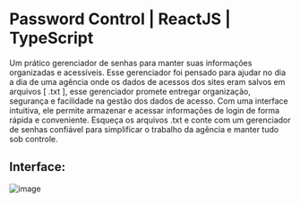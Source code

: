 # Password Control | ReactJS | TypeScript
Um prático gerenciador de senhas para manter suas informações organizadas e acessíveis.
Esse gerenciador foi pensado para ajudar no dia a dia de uma agência onde os dados de acessos dos sites eram salvos em arquivos [ .txt ], esse gerenciador promete entregar organização, segurança e facilidade na gestão dos dados de acesso.
Com uma interface intuitiva, ele permite armazenar e acessar informações de login de forma rápida e conveniente. Esqueça os arquivos .txt e conte com um gerenciador de senhas confiável para simplificar o trabalho da agência e manter tudo sob controle.
<br>
## Interface:
![image](https://github.com/lucasWeirich/PasswordControl-ReactJS/assets/93409998/002622be-82f5-433c-b586-81303a26468b)
